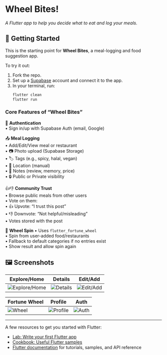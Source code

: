 # Wheel Bites!  
*A Flutter app to help you decide what to eat and log your meals.*

## 🚀 Getting Started

This is the starting point for **Wheel Bites**, a meal-logging and food suggestion app.

To try it out:

1. Fork the repo.
2. Set up a [Supabase](https://supabase.com) account and connect it to the app.
3. In your terminal, run:
   ```bash
   flutter clean
   flutter run

### Core Features of “Wheel Bites”

🔐 **Authentication**  
• Sign in/up with Supabase Auth (email, Google)

📤 **Meal Logging**  
• Add/Edit/View meal or restaurant  
• 📷 Photo upload (Supabase Storage)  
• 🏷️ Tags (e.g., spicy, halal, vegan)  
• 📍 Location (manual)  
• 📝 Notes (review, memory, price)  
• 🔒 Public or Private visibility

👍👎 **Community Trust**  
• Browse public meals from other users  
• Vote on them:  
  • 👍 Upvote: “I trust this post”  
  • 👎 Downvote: “Not helpful/misleading”  
• Votes stored with the post

🎡 **Wheel Spin** 
• Uses `flutter_fortune_wheel`  
• Spin from user-added food/restaurants  
• Fallback to default categories if no entries exist  
• Show result and allow spin again

## 🖼️ Screenshots

| Explore/Home | Details | Edit/Add |
|---------|---------|------|
| ![Explore/Home](screenshots/explore.png) | ![Details](screenshots/details.png) | ![Edit/Add](screenshots/edit.png) |

| Fortune Wheel | Profile | Auth |
|---------------|---------|------|
| ![Wheel](screenshots/fortune_wheel.png) | ![Profile](screenshots/profile.png) | ![Auth](screenshots/auth.png) |

---

A few resources to get you started with Flutter:

- [Lab: Write your first Flutter app](https://docs.flutter.dev/get-started/codelab)  
- [Cookbook: Useful Flutter samples](https://docs.flutter.dev/cookbook)  
- [Flutter documentation](https://docs.flutter.dev/) for tutorials, samples, and API reference
